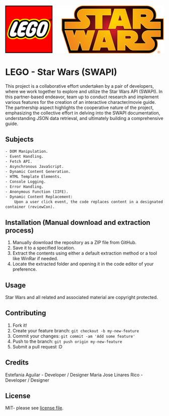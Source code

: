 ![oops, image not found](images/logo.png "Star Wars Icon")


# LEGO - Star Wars (SWAPI)  

This project is a collaborative effort undertaken by a pair of developers, where we work together to explore and utilize the Star Wars API (SWAPI). In this partner-based endeavor, team up to conduct research and implement various features for the creation of an interactive character/movie guide. The partnership aspect highlights the cooperative nature of the project, emphasizing the collective effort in delving into the SWAPI documentation, understanding JSON data retrieval, and ultimately building a comprehensive guide. 

## Subjects 

    - DOM Manipulation.
    - Event Handling.
    - Fetch API.
    - Asynchronous JavaScript.
    - Dynamic Content Generation.
    - HTML Template Elements.
    - Console Logging.
    - Error Handling.
    - Anonymous Function (IIFE).
    - Dynamic Content Replacement:
        Upon a user click event, the code replaces content in a designated container (reviewCon).

## Installation (Manual download and extraction process)

1. Manually download the repository as a ZIP file from GitHub.
2. Save it to a specified location.  
3. Extract the contents using either a default extraction method or a tool like WinRar if needed.
4. Locate the extracted folder and opening it in the code editor of your preference.


## Usage  

Star Wars and all related and associated material are copyright protected.  

## Contributing  

1. Fork it!  
2. Create your feature branch: `git checkout -b my-new-feature`  
3. Commit your changes: `git commit -am 'Add some feature'`  
4. Push to the branch: `git push origin my-new-feature`  
5. Submit a pull request :D  


## Credits  

Estefania Aguilar - Developer / Designer
Maria Jose Linares Rico - Developer / Designer

## License  

MIT- please see [license file](LICENSE).  
